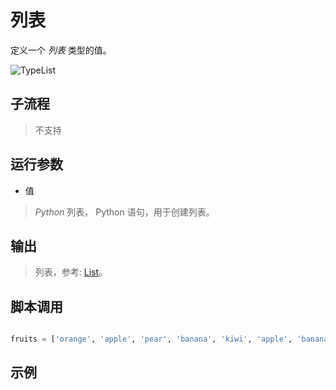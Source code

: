 # 列表 
定义一个 *列表* 类型的值。

![TypeList](./images/20.png ':size=90%')

## 子流程
> 不支持


## 运行参数

* 值
>  *Python* 列表， Python 语句，用于创建列表。


## 输出

> 列表，参考: [List](./types/List.md)。    


## 脚本调用

```python

fruits = ['orange', 'apple', 'pear', 'banana', 'kiwi', 'apple', 'banana']

```

## 示例



